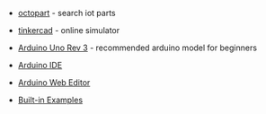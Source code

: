 - [octopart](https://octopart.com/) - search iot parts

- [tinkercad](tinkercad.com) - online simulator

- [Arduino Uno Rev 3](https://store-usa.arduino.cc/products/arduino-uno-rev) - recommended arduino model for beginners

- [Arduino IDE](https://www.arduino.cc/en/software)

- [Arduino Web Editor](https://create.arduino.cc/editor/)

- [Built-in Examples](https://docs.arduino.cc/built-in-examples/)